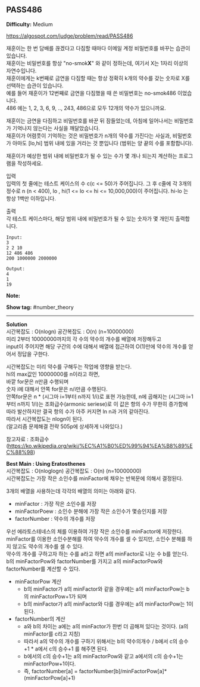 ## PASS486

**Difficulty:** Medium

https://algospot.com/judge/problem/read/PASS486

재훈이는 한 번 담배를 끊겠다고 다짐할 때마다 이메일 계정 비밀번호를 바꾸는 습관이 있습니다. <br/>
재훈이는 비밀번호를 항상 "no-smok**X**" 와 같이 정하는데, 여기서 X는 1자리 이상의 자연수입니다. <br/>
재훈이에게는 k번째로 금연을 다짐할 때는 항상 정확히 k개의 약수를 갖는 숫자로 X를 선택하는 습관이 있습니다. <br/>
예를 들어 재훈이가 12번째로 금연을 다짐했을 때 쓴 비밀번호는 no-smok486 이었습니다. <br/>
486 에는 1, 2, 3, 6, 9, .., 243, 486으로 모두 12개의 약수가 있으니까요.

재훈이는 금연을 다짐하고 비밀번호를 바꾼 뒤 잠들었는데, 아침에 일어나서는 비밀번호가 기억나지 않는다는 사실을 깨달았습니다. <br/>
재훈이가 어렴풋이 기억하는 것은 비밀번호가 n개의 약수를 가진다는 사실과, 비밀번호가 아마도 [lo,hi] 범위 내에 있을 거라는 것 뿐입니다 (범위는 양 끝의 수를 포함합니다).

재훈이가 예상한 범위 내에 비밀번호가 될 수 있는 수가 몇 개나 되는지 계산하는 프로그램을 작성하세요. <br/>

입력 <br/>
입력의 첫 줄에는 테스트 케이스의 수 c(c <= 50)가 주어집니다. 그 후 c줄에 각 3개의 정수로 n (n < 400), lo , hi(1 <= lo <= hi <= 10,000,000)이 주어집니다. hi-lo 는 항상 1백만 이하입니다.

출력 <br/>
각 테스트 케이스마다, 해당 범위 내에 비밀번호가 될 수 있는 숫자가 몇 개인지 출력합니다.
```
Input:
3
2 2 10
12 486 486
200 1000000 2000000 

Output: 
4
1
19
```

**Note:**

**Show tag:** \#number\_theory

------------------------------------

**Solution** <br/>
시간복잡도 : O(nlogn) 공간복잡도 : O(n) (n=10000000)<br/>
미리 2부터 10000000까지의 각 수의 약수의 개수를 배열에 저장해두고 <br/>
input이 주어지면 해당 구간의 수에 대해서 배열에 접근하여 O(1)만에 약수의 개수를 얻어서 정답을 구한다. <br/>

시간복잡도는 미리 약수를 구해두는 작업에 영향을 받는다. <br/>
hi의 max값인 10000000를 n이라고 하면, <br/>
바깥 for문은 n만큼 수행되며 <br/>
숫자 i에 대해서 안쪽 for문은 n/i만큼 수행된다. <br/>
안쪽for문은 n * (시그마 i=1부터 n까지 1/i)로 표현 가능한데, n에 곱해지는 (시그마 i=1부터 n까지 1/i)는 조화급수(armonic seriese)로 이 값은 항의 수가 무한히 증가함에 따라 발산하지만 결국 항의 수가 아주 커지면 ln n과 거의 같아진다. <br/>
따라서 시간복잡도는 nlogn이 된다. <br/>
(알고리즘 문제해결 전략 505p에 상세하게 나와있다.) <br/>

참고자료 : 조화급수(https://ko.wikipedia.org/wiki/%EC%A1%B0%ED%99%94%EA%B8%89%EC%88%98) <br/>

**Best Main : Using Eratosthenes** <br/>
시간복잡도 : O(nloglogn) 공간복잡도 : O(n) (n=10000000) <br/>
시간복잡도는 가장 작은 소인수를 minFactor에 채우는 반복문에 의해서 결정된다. <br/>

3개의 배열을 사용하는데 각각의 배열의 의미는 아래와 같다.<br/>
* minFactor : 가장 작은 소인수를 저장
* minFactorPoew : 소인수 분해에 가장 작은 소인수가 몇승인지를 저장
* factorNumber : 약수의 개수를 저장

우선 에라토스테네스의 체를 이용하여 가장 작은 소인수를 minFactor에 저장한다. <br/>
minFactor를 이용한 소인수분해를 하여 약수의 개수를 셀 수 있지만, 소인수 분해를 하지 않고도 약수의 개수를 셀 수 있다. <br/>
약수의 개수를 구하고자 하는 수를 a라고 하면 a의 minFactor로 나눈 수 b를 얻는다. <br/>
b의 minFactorPow와 factorNumber를 가지고 a의 minFactorPow와 factorNumber를 계산할 수 있다. <br/>
* minFactorPow 계산
	* b의 minFactor가 a의 minFactor와 같을 경우에는 a의 minFactorPow는 b의 minFactorPow+1가 되며 <br/>
	* b의 minFactor가 a의 minFactor와 다를 경우에는 a의 minFactorPow는 1이 된다. <br/>
* factorNumber의 계산
	* a와 b의 차이는 a에는 a의 minFactor가 한번 더 곱해져 있다는 것이다. (a의 minFactor를 c라고 지칭)
	* 따라서 a의 약수의 개수를 구하기 위해서는 b의 약수의개수 / b에서 c의 승수+1 \* a에서 c의 승수+1 를 해주면 된다.
	* b에서의 c의 승수+1는 a의 minFactorPow와 같고 a에서의 c의 승수+1는 minFactorPow+1이다.
	* 즉, factorNumber[a] = factorNumber[b]/minFactorPow[a]\*(minFactorPow[a]+1)